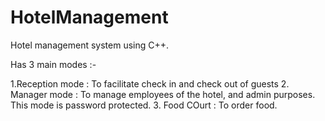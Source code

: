 # HotelManagement
Hotel management system using C++.

Has 3 main modes :-

1.Reception mode : To facilitate check in and check out of guests
2. Manager mode : To manage employees of the hotel, and admin purposes. This mode is password protected.
3. Food COurt : To order food.
